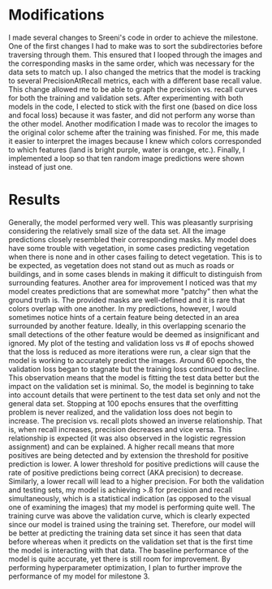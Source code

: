 # Modifications
  I made several changes to Sreeni's code in order to achieve the milestone. One of the first changes I had to make was to sort the subdirectories before traversing through them. This ensured that I looped through the images and the corresponding masks in the same order, which was necessary for the data sets to match up. I also changed the metrics that the model is tracking to several PrecisionAtRecall metrics, each with a different base recall value. This change allowed me to be able to graph the precision vs. recall curves for both the training and validation sets. After experimenting with both models in the code, I elected to stick with the first one (based on dice loss and focal loss) because it was faster, and did not perform any worse than the other model. Another modification I made was to recolor the images to the original color scheme after the training was finished. For me, this made it easier to interpret the images because I knew which colors corresponded to which features (land is bright purple, water is orange, etc.). Finally, I implemented a loop so that ten random image predictions were shown instead of just one. 
# Results 
  Generally, the model performed very well. This was pleasantly surprising considering the relatively small size of the data set. All the image predictions closely resembled their corresponding masks. My model does have some trouble with vegetation, in some cases predicting vegetation when there is none and in other cases failing to detect vegetation. This is to be expected, as vegetation does not stand out as much as roads or buildings, and in some cases blends in making it difficult to distinguish from surrounding features. Another area for improvement I noticed was that my model creates predictions that are somewhat more "patchy" then what the ground truth is. The provided masks are well-defined and it is rare that colors overlap with one another. In my predictions, however, I would sometimes notice hints of a certain feature being detected in an area surrounded by another feature. Ideally, in this overlapping scenario the small detections of the other feature would be deemed as insignificant and ignored. 
  My plot of the testing and validation loss vs # of epochs showed that the loss is reduced as more iterations were run, a clear sign that the model is working to accurately predict the images. Around 60 epochs, the validation loss began to stagnate but the training loss continued to decline. This observation means that the model is fitting the test data better but the impact on the validation set is minimal. So, the model is beginning to take into account details that were pertinent to the test data set only and not the general data set. Stopping at 100 epochs ensures that the overfitting problem is never realized, and the validation loss does not begin to increase.
  The precision vs. recall plots showed an inverse relationship. That is, when recall increases, precision decreases and vice versa. This relationship is expected (it was also observed in the logistic regression assignment) and can be explained. A higher recall means that more positives are being detected and by extension the threshold for positive prediction is lower. A lower threshold for positive predictions will cause the rate of positive predictions being correct (AKA precision) to decrease. Similarly, a lower recall will lead to a higher precision. For both the validation and testing sets, my model is achieving >.8 for precision and recall simultaneously, which is a statistical indication (as opposed to the visual one of examining the images) that my model is performing quite well. The training curve was above the validation curve, which is clearly expected since our model is trained using the training set. Therefore, our model will be better at predicting the training data set since it has seen that data before whereas when it predicts on the validation set that is the first time the model is interacting with that data. 
  The baseline performance of the model is quite accurate, yet there is still room for improvement. By performing hyperparameter optimization, I plan to further improve the performance of my model for milestone 3. 
